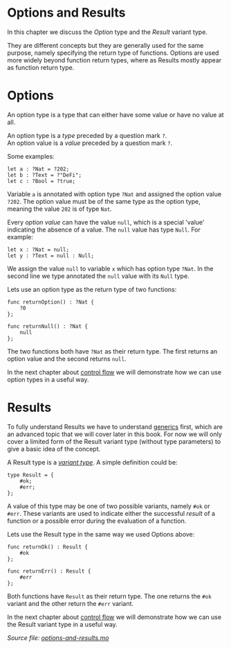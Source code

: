 # Options and Results
In this chapter we discuss the *Option* type and the *Result* variant type. 

They are different concepts but they are generally used for the same purpose, namely specifying the return type of functions. Options are used more widely beyond function return types, where as Results mostly appear as function return type. 

# Options
An option type is a type that can either have some value or have no value at all.

An option type is a *type* preceded by a question mark `?`.  
An option value is a *value* preceded by a question mark `?`.

Some examples:

```motoko
let a : ?Nat = ?202;
let b : ?Text = ?"DeFi";
let c : ?Bool = ?true;
```

Variable `a` is annotated with option type `?Nat` and assigned the option value `?202`. The option value must be of the same type as the option type, meaning the value `202` is of type `Nat`. 

Every *option value* can have the value `null`, which is a special 'value' indicating the absence of a value. The `null` value has type `Null`. For example:

```motoko
let x : ?Nat = null;
let y : ?Text = null : Null;
```

We assign the value `null` to variable `x` which has option type `?Nat`. In the second line we type annotated the `null` value with its `Null` type. 

Lets use an option type as the return type of two functions:

```motoko
func returnOption() : ?Nat {
    ?0
};

func returnNull() : ?Nat {
    null
};
```

The two functions both have `?Nat` as their return type. The first returns an option value and the second returns `null`. 

In the next chapter about [control flow](control-flow.html) we will demonstrate how we can use option types in a useful way. 

# Results
To fully understand Results we have to understand [generics](/advanced-concepts/generics.html) first, which are an advanced topic that we will cover later in this book. For now we will only cover a limited form of the Result variant type (without type parameters) to give a basic idea of the concept.

A Result type is a *[variant type](/common-programming-concepts/types/variants.html)*. A simple definition could be:

```motoko
type Result = {
    #ok;
    #err;
};
```

A value of this type may be one of two possible variants, namely `#ok` or `#err`. These variants are used to indicate either the successful *result* of a function or a possible error during the evaluation of a function.  

Lets use the Result type in the same way we used Options above:

```motoko
func returnOk() : Result {
    #ok
};

func returnErr() : Result {
    #err
};
```

Both functions have `Result` as their return type. The one returns the `#ok` variant and the other return the `#err` variant. 

In the next chapter about [control flow](control-flow.html) we will demonstrate how we can use the Result variant type in a useful way.

*Source file: [options-and-results.mo](options-and-results.mo)*